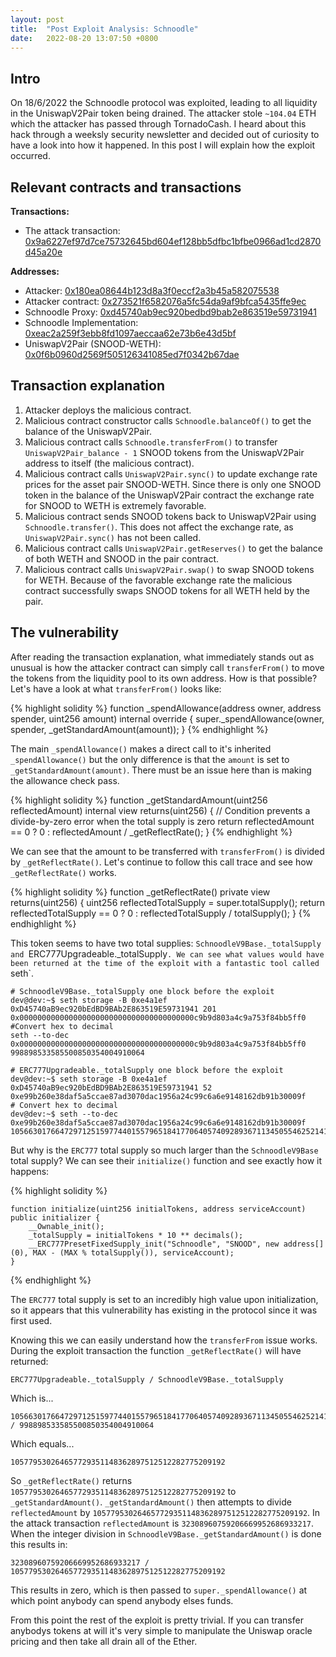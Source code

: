 ```yaml
---
layout: post
title: 	"Post Exploit Analysis: Schnoodle"
date: 	2022-08-20 13:07:50 +0800
---
```

## Intro
On 18/6/2022 the Schnoodle protocol was exploited, leading to all liquidity in the UniswapV2Pair token being drained. The attacker stole `~104.04` ETH which the attacker has passed through TornadoCash. I heard about this hack through a weeksly security newsletter and decided out of curiosity to have a look into how it happened. In this post I will explain how the exploit occurred.

## Relevant contracts and transactions

**Transactions:**
- The attack transaction: [0x9a6227ef97d7ce75732645bd604ef128bb5dfbc1bfbe0966ad1cd2870d45a20e](https://etherscan.io/tx/0x9a6227ef97d7ce75732645bd604ef128bb5dfbc1bfbe0966ad1cd2870d45a20e)

**Addresses:**
- Attacker: [0x180ea08644b123d8a3f0eccf2a3b45a582075538](https://etherscan.io/address/0x180ea08644b123d8a3f0eccf2a3b45a582075538)
- Attacker contract: [0x273521f6582076a5fc54da9af9bfca5435ffe9ec](https://etherscan.io/address/0x273521f6582076a5fc54da9af9bfca5435ffe9ec)
- Schnoodle Proxy: [0xd45740ab9ec920bedbd9bab2e863519e59731941](https://etherscan.io/token/0xd45740ab9ec920bedbd9bab2e863519e59731941)
- Schnoodle Implementation: [0xeac2a259f3ebb8fd1097aeccaa62e73b6e43d5bf](https://etherscan.io/address/0xeac2a259f3ebb8fd1097aeccaa62e73b6e43d5bf)
- UniswapV2Pair (SNOOD-WETH): [0x0f6b0960d2569f505126341085ed7f0342b67dae](https://etherscan.io/address/0x0f6b0960d2569f505126341085ed7f0342b67dae)

## Transaction explanation

1. Attacker deploys the malicious contract.
2. Malicious contract constructor calls `Schnoodle.balanceOf()` to get the balance of the UniswapV2Pair.
3. Malicious contract calls `Schnoodle.transferFrom()` to transfer `UniswapV2Pair_balance - 1` SNOOD tokens from the UniswapV2Pair address to itself (the malicious contract).
4. Malicious contract calls `UniswapV2Pair.sync()` to update exchange rate prices for the asset pair SNOOD-WETH. Since there is only one SNOOD token in the balance of the UniswapV2Pair contract the exchange rate for SNOOD to WETH is extremely favorable.
5. Malicious contract sends SNOOD tokens back to UniswapV2Pair using `Schnoodle.transfer()`. This does not affect the exchange rate, as `UniswapV2Pair.sync()` has not been called.
6. Malicious contract calls `UniswapV2Pair.getReserves()` to get the balance of both WETH and SNOOD in the pair contract.
7. Malicious contract calls `UniswapV2Pair.swap()` to swap SNOOD tokens for WETH. Because of the favorable exchange rate the malicious contract successfully swaps SNOOD tokens for all WETH held by the pair.

## The vulnerability

After reading the transaction explanation, what immediately stands out as unusual is how the attacker contract can simply call `transferFrom()` to move the tokens from the liquidity pool to its own address. How is that possible? Let's have a look at what `transferFrom()` looks like:

{% highlight solidity %}
function _spendAllowance(address owner, address spender, uint256 amount) internal override {
	super._spendAllowance(owner, spender, _getStandardAmount(amount));
}
{% endhighlight %}

The main `_spendAllowance()` makes a direct call to it's inherited `_spendAllowance()` but the only difference is that the `amount` is set to `_getStandardAmount(amount)`. There must be an issue here than is making the allowance check pass. 

{% highlight solidity %}
function _getStandardAmount(uint256 reflectedAmount) internal view returns(uint256) {
    // Condition prevents a divide-by-zero error when the total supply is zero
    return reflectedAmount == 0 ? 0 : reflectedAmount / _getReflectRate();
}
{% endhighlight %}

We can see that the amount to be transferred with `transferFrom()` is divided by `_getReflectRate()`. Let's continue to follow this call trace and see how `_getReflectRate()` works.

{% highlight solidity %}
function _getReflectRate() private view returns(uint256) {
    uint256 reflectedTotalSupply = super.totalSupply();
    return reflectedTotalSupply == 0 ? 0 : reflectedTotalSupply / totalSupply();
}
{% endhighlight %}

This token seems to have two total supplies: `SchnoodleV9Base._totalSupply and `ERC777Upgradeable._totalSupply`. We can see what values would have been returned at the time of the exploit with a fantastic tool called `seth`.

```
# SchnoodleV9Base._totalSupply one block before the exploit
dev@dev:~$ seth storage -B 0xe4a1ef 0xD45740aB9ec920bEdBD9BAb2E863519E59731941 201
0x000000000000000000000000000000000000000c9b9d803a4c9a753f84bb5ff0
#Convert hex to decimal
seth --to-dec 0x000000000000000000000000000000000000000c9b9d803a4c9a753f84bb5ff0
998898533585500850354004910064

# ERC777Upgradeable._totalSupply one block before the exploit
dev@dev:~$ seth storage -B 0xe4a1ef 0xD45740aB9ec920bEdBD9BAb2E863519E59731941 52
0xe99b260e38daf5a5ccae87ad3070dac1956a24c99c6a6e9148162db91b30009f
# Convert hex to decimal
dev@dev:~$ seth --to-dec 0xe99b260e38daf5a5ccae87ad3070dac1956a24c99c6a6e9148162db91b30009f
105663017664729712515977440155796518417706405740928936711345055462521410945183
```

But why is the `ERC777` total supply so much larger than the `SchnoodleV9Base` total supply? We can see their `initialize()` function and see exactly how it happens:

{% highlight solidity %}
```solidity
function initialize(uint256 initialTokens, address serviceAccount) public initializer {
    __Ownable_init();
    _totalSupply = initialTokens * 10 ** decimals();
    __ERC777PresetFixedSupply_init("Schnoodle", "SNOOD", new address[](0), MAX - (MAX % totalSupply()), serviceAccount);
}
```
{% endhighlight %}

The `ERC777` total supply is set to an incredibly high value upon initialization, so it appears that this vulnerability has existing in the protocol since it was first used.

Knowing this we can easily understand how the `transferFrom` issue works. During the exploit transaction the function `_getReflectRate()` will have returned:

```
ERC777Upgradeable._totalSupply / SchnoodleV9Base._totalSupply
```

Which is...

```
105663017664729712515977440155796518417706405740928936711345055462521410945183 / 998898533585500850354004910064
``` 

Which equals... 

```
105779530264657729351148362897512512282775209192
```

So `_getReflectRate()` returns `105779530264657729351148362897512512282775209192` to `_getStandardAmount()`. `_getStandardAmount()` then attempts to divide `reflectedAmount` by `105779530264657729351148362897512512282775209192`. In the attack transaction `reflectedAmount` is `32308960759206669952686933217`. When the integer division in `SchnoodleV9Base._getStandardAmount()` is done this results in:

```
32308960759206669952686933217 / 105779530264657729351148362897512512282775209192
``` 

This results in zero, which is then passed to `super._spendAllowance()` at which point anybody can spend anybody elses funds.

From this point the rest of the exploit is pretty trivial. If you can transfer anybodys tokens at will it's very simple to manipulate the Uniswap oracle pricing and then take all drain all of the Ether.


